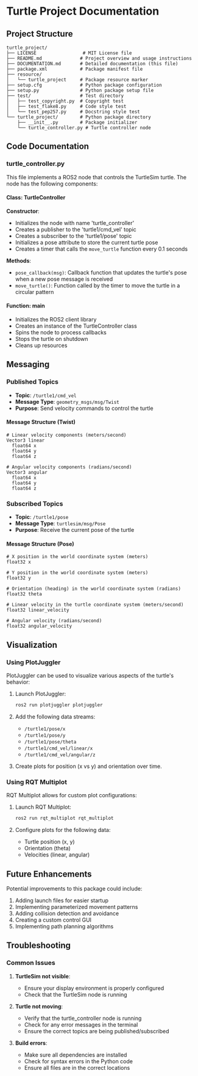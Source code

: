 # Turtle Project Documentation

## Project Structure

```
turtle_project/
├── LICENSE                 # MIT License file
├── README.md              # Project overview and usage instructions
├── DOCUMENTATION.md       # Detailed documentation (this file)
├── package.xml            # Package manifest file
├── resource/               
│   └── turtle_project     # Package resource marker
├── setup.cfg              # Python package configuration
├── setup.py               # Python package setup file
├── test/                  # Test directory
│   ├── test_copyright.py  # Copyright test
│   ├── test_flake8.py     # Code style test
│   └── test_pep257.py     # Docstring style test
└── turtle_project/        # Python package directory
    ├── __init__.py        # Package initializer
    └── turtle_controller.py # Turtle controller node
```

## Code Documentation

### turtle_controller.py

This file implements a ROS2 node that controls the TurtleSim turtle. The node has the following components:

#### Class: TurtleController

**Constructor**:
- Initializes the node with name 'turtle_controller'
- Creates a publisher to the 'turtle1/cmd_vel' topic
- Creates a subscriber to the 'turtle1/pose' topic
- Initializes a pose attribute to store the current turtle pose
- Creates a timer that calls the `move_turtle` function every 0.1 seconds

**Methods**:
- `pose_callback(msg)`: Callback function that updates the turtle's pose when a new pose message is received
- `move_turtle()`: Function called by the timer to move the turtle in a circular pattern

#### Function: main

- Initializes the ROS2 client library
- Creates an instance of the TurtleController class
- Spins the node to process callbacks
- Stops the turtle on shutdown
- Cleans up resources

## Messaging

### Published Topics

- **Topic**: `/turtle1/cmd_vel`
- **Message Type**: `geometry_msgs/msg/Twist`
- **Purpose**: Send velocity commands to control the turtle

#### Message Structure (Twist)

```
# Linear velocity components (meters/second)
Vector3 linear
  float64 x
  float64 y
  float64 z

# Angular velocity components (radians/second)
Vector3 angular
  float64 x
  float64 y
  float64 z
```

### Subscribed Topics

- **Topic**: `/turtle1/pose`
- **Message Type**: `turtlesim/msg/Pose`
- **Purpose**: Receive the current pose of the turtle

#### Message Structure (Pose)

```
# X position in the world coordinate system (meters)
float32 x

# Y position in the world coordinate system (meters)
float32 y

# Orientation (heading) in the world coordinate system (radians)
float32 theta

# Linear velocity in the turtle coordinate system (meters/second)
float32 linear_velocity

# Angular velocity (radians/second)
float32 angular_velocity
```

## Visualization

### Using PlotJuggler

PlotJuggler can be used to visualize various aspects of the turtle's behavior:

1. Launch PlotJuggler:
   ```bash
   ros2 run plotjuggler plotjuggler
   ```

2. Add the following data streams:
   - `/turtle1/pose/x`
   - `/turtle1/pose/y`
   - `/turtle1/pose/theta`
   - `/turtle1/cmd_vel/linear/x`
   - `/turtle1/cmd_vel/angular/z`

3. Create plots for position (x vs y) and orientation over time.

### Using RQT Multiplot

RQT Multiplot allows for custom plot configurations:

1. Launch RQT Multiplot:
   ```bash
   ros2 run rqt_multiplot rqt_multiplot
   ```

2. Configure plots for the following data:
   - Turtle position (x, y)
   - Orientation (theta)
   - Velocities (linear, angular)

## Future Enhancements

Potential improvements to this package could include:

1. Adding launch files for easier startup
2. Implementing parameterized movement patterns
3. Adding collision detection and avoidance
4. Creating a custom control GUI
5. Implementing path planning algorithms

## Troubleshooting

### Common Issues

1. **TurtleSim not visible**:
   - Ensure your display environment is properly configured
   - Check that the TurtleSim node is running

2. **Turtle not moving**:
   - Verify that the turtle_controller node is running
   - Check for any error messages in the terminal
   - Ensure the correct topics are being published/subscribed

3. **Build errors**:
   - Make sure all dependencies are installed
   - Check for syntax errors in the Python code
   - Ensure all files are in the correct locations
